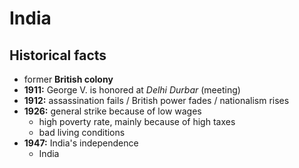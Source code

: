 # India

## Historical facts

- former **British colony**
- **1911:** George V. is honored at *Delhi Durbar* (meeting)
- **1912:** assassination fails / British power fades / nationalism rises
- **1926:** general strike because of low wages
	- high poverty rate, mainly because of high taxes
	- bad living conditions
- **1947:** India's independence
	- India 

<!--stackedit_data:
eyJoaXN0b3J5IjpbLTE2MjE1NzE2ODYsMTMzMjY0MTI1OCwxMj
Y2MjA3ODU3XX0=
-->